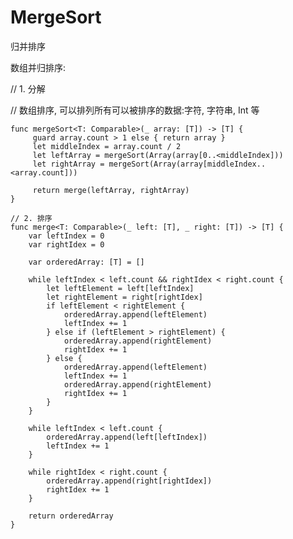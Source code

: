 # MergeSort
归并排序

数组并归排序:

// 1. 分解

// 数组排序, 可以排列所有可以被排序的数据:字符, 字符串, Int 等

    func mergeSort<T: Comparable>(_ array: [T]) -> [T] {
         guard array.count > 1 else { return array }
         let middleIndex = array.count / 2
         let leftArray = mergeSort(Array(array[0..<middleIndex]))
         let rightArray = mergeSort(Array(array[middleIndex..<array.count]))
         
         return merge(leftArray, rightArray)
    }
    
    // 2. 排序
    func merge<T: Comparable>(_ left: [T], _ right: [T]) -> [T] {
        var leftIndex = 0
        var rightIdex = 0
        
        var orderedArray: [T] = []
        
        while leftIndex < left.count && rightIdex < right.count {
            let leftElement = left[leftIndex]
            let rightElement = right[rightIdex]
            if leftElement < rightElement {
                orderedArray.append(leftElement)
                leftIndex += 1
            } else if (leftElement > rightElement) {
                orderedArray.append(rightElement)
                rightIdex += 1
            } else {
                orderedArray.append(leftElement)
                leftIndex += 1
                orderedArray.append(rightElement)
                rightIdex += 1
            }
        }
        
        while leftIndex < left.count {
            orderedArray.append(left[leftIndex])
            leftIndex += 1
        }
        
        while rightIdex < right.count {
            orderedArray.append(right[rightIdex])
            rightIdex += 1
        }
        
        return orderedArray
    }
